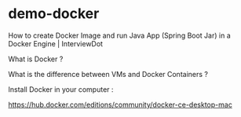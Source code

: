 # demo-docker
How to create Docker Image and run Java App (Spring Boot Jar) in a Docker Engine | InterviewDot

What is Docker ?

What is the difference between VMs and Docker Containers ?

Install Docker in your computer : 

https://hub.docker.com/editions/community/docker-ce-desktop-mac


